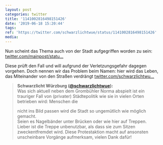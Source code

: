 ```yaml
---
layout: post
categories: twitter
title: '1141002816498151426'
date: '2019-06-18 15:20:44'
tags: 
ref: 'https://twitter.com/schwarzlichtwue/status/1141002816498151426'
media:
---
```

Nun scheint das Thema auch von der Stadt aufgegriffen worden zu sein: [twitter.com/mainpost/statu…](https://twitter.com/mainpost/status/1140710707471634432?s=19)

Diese prüft den Fall und will aufgrund der Verletzungsgefahr dagegen vorgehen. Doch nennen wir das Problem beim Namen: hier wird das Leben, das Miteinander von den Straßen verdrängt [twitter.com/schwarzlichtwu…](https://twitter.com/schwarzlichtwue/status/1138008944423636993) 
> <b>Schwarzlicht Würzburg ([@schwarzlichtwue](https://twitter.com/schwarzlichtwue)):</b>  
>Was sich aktuell neben dem Grombühler Norma abspielt ist ein trauriger Fall von (privater) Städtepolitik wie sie in vielen Orten betrieben wird: Menschen die  
>  
>nicht ins Bild passen wird die Stadt so ungemütlich wie möglich gemacht.    
>Seien es Nagelbänder unter Brücken oder wie hier auf Treppen. Lieber ist die Treppe unbenutzbar, als dass sie zum Sitzen zweckentfremdet wird. Diese Protestaktion macht auf ansonsten unscheinbare Vorgänge aufmerksam, vielen Dank dafür!   

